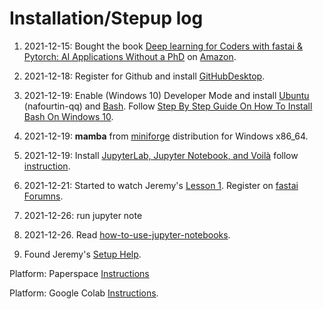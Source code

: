 # Installation/Stepup log

1. 2021-12-15: Bought the book [Deep learning for Coders with fastai & Pytorch: AI Applications Without a PhD](https://github.com/fastai/fastbook) on [Amazon](https://www.amazon.co.uk/Deep-Learning-Coders-fastai-PyTorch/dp/1492045527/). 
 
2. 2021-12-18: Register for Github and install [GitHubDesktop](https://desktop.github.com/).

3. 2021-12-19: Enable (Windows 10) Developer Mode and install [Ubuntu](https://ubuntu.com/) (nafourtin-qq) and [Bash](https://www.gnu.org/software/bash/). Follow [Step By Step Guide On How To Install Bash On Windows 10](https://hackernoon.com/how-to-install-bash-on-windows-10-lqb73yj3).

4. 2021-12-19: **mamba** from [miniforge](https://github.com/conda-forge/miniforge#mambaforge) distribution for Windows x86_64.
 
5. 2021-12-19: Install [JupyterLab, Jupyter Notebook, and Voilà](https://jupyter.org/) follow [instruction](https://jupyter.org/install).

<!-- Open Miniforge Prompt:
(base) c:\>jupyter --version
Selected Jupyter core packages... 

IPython          : 7.30.1
ipykernel        : 6.6.0
ipywidgets       : not installed
jupyter_client   : 6.1.12
jupyter_core     : 4.9.1
jupyter_server   : 1.13.1
jupyterlab       : 3.2.5
nbclient         : 0.5.9
nbconvert        : 6.3.0
nbformat         : 5.1.3
notebook         : 6.4.6
qtconsole        : not installed
traitlets        : 5.1.1

(base) c:\>voila --version
0.3.0
-->

6. 2021-12-21: Started to watch Jeremy's [Lesson 1](https://course.fast.ai/videos/?lesson=1). Register on [fastai Forumns](https://forums.fast.ai/).

7. 2021-12-26: run jupyter note 
<!--
(base) c:\X\GitHub\Temp>jupyter notebook
[I 19:07:20.045 NotebookApp] Writing notebook server cookie secret to C:\Users\Administrator\AppData\Roaming\jupyter\runtime\notebook_cookie_secret
[I 2021-12-26 19:07:21.184 LabApp] JupyterLab extension loaded from C:\ProgramData\mambaforge\lib\site-packages\jupyterlab
[I 2021-12-26 19:07:21.184 LabApp] JupyterLab application directory is C:\ProgramData\mambaforge\share\jupyter\lab
[I 19:07:21.388 NotebookApp] Serving notebooks from local directory: c:\X\GitHub\Temp
[I 19:07:21.389 NotebookApp] Jupyter Notebook 6.4.6 is running at:
[I 19:07:21.389 NotebookApp] http://localhost:8888/?token=1e295da806ad98bb97f8d349eb4c4807438547be87cc92f7
[I 19:07:21.389 NotebookApp]  or http://127.0.0.1:8888/?token=1e295da806ad98bb97f8d349eb4c4807438547be87cc92f7
[I 19:07:21.390 NotebookApp] Use Control-C to stop this server and shut down all kernels (twice to skip confirmation).
[C 19:07:21.669 NotebookApp]

    To access the notebook, open this file in a browser:
        file:///C:/Users/Administrator/AppData/Roaming/jupyter/runtime/nbserver-7712-open.html
    Or copy and paste one of these URLs:
        http://localhost:8888/?token=1e295da806ad98bb97f8d349eb4c4807438547be87cc92f7
     or http://127.0.0.1:8888/?token=1e295da806ad98bb97f8d349eb4c4807438547be87cc92f7
-->

8. 2021-12-26. Read [how-to-use-jupyter-notebooks](https://www.codecademy.com/article/how-to-use-jupyter-notebooks).

9. Found Jeremy's [Setup Help](https://forums.fast.ai/t/setup-help/65529).


Platform: Paperspace [Instructions](https://forums.fast.ai/t/platform-paperspace-free-paid-options/65515/14)

Platform: Google Colab [Instructions](https://forums.fast.ai/t/platform-colab-free-10-month-pro/65525).
